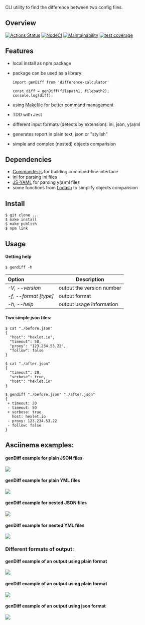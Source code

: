 CLI utility to find the difference between two config files.
## Overview

[![Actions Status](https://github.com/SZDRAGER/backend-project-lvl2/workflows/hexlet-check/badge.svg)](https://github.com/SZDRAGER/backend-project-lvl2/actions)
[![NodeCI](https://github.com/SZDRAGER/backend-project-lvl2/actions/workflows/NodeCI.yml/badge.svg)](https://github.com/SZDRAGER/backend-project-lvl2/actions/workflows/NodeCI.yml)
[![Maintainability](https://api.codeclimate.com/v1/badges/e51a6a03dd2afb5f8018/maintainability)](https://codeclimate.com/github/SZDRAGER/backend-project-lvl2/maintainability)
[![test coverage](https://api.codeclimate.com/v1/badges/e51a6a03dd2afb5f8018/test_coverage)](https://codeclimate.com/github/SZDRAGER/backend-project-lvl2/test_coverage)
## Features

- local install as npm package
- package can be used as a library:

  ```
  import genDiff from 'difference-calculator'

  const diff = genDiff(filepath1, filepath2);
  console.log(diff);
  ```

- using [Makefile](https://makefile.site) for better command management
- TDD with Jest
- different input formats (detects by extension): ini, json, y(a)ml
- generates report in plain text, json or "stylish"
- simple and complex (nested) objects comparision

## Dependencies

- [Commander.js](https://github.com/tj/commander.js) for building command-line interface
- [ini](https://github.com/npm/ini) for parsing ini files
- [JS-YAML](https://github.com/nodeca/js-yaml) for parsing y(a)ml files
- some functions from [Lodash](https://github.com/lodash/lodash) to simplify objects comparision

## Install

```
$ git clone ...
$ make install
$ make publish
$ npm link
```

## Usage

#### Getting help

```
$ gendiff -h
```

| Option                | Description               |
| :-------------------- | ------------------------- |
| _-V, --version_       | output the version number |
| _-f, --format [type]_ | output format             |
| _-h, --help_          | output usage information  |

#### Two simple **json** files:

```
$ cat "./before.json"
{
  "host": "hexlet.io",
  "timeout": 50,
  "proxy": "123.234.53.22",
  "follow": false
}
```

```
$ cat "./after.json"
{
  "timeout": 20,
  "verbose": true,
  "host": "hexlet.io"
}
```

```
$ gendiff "./before.json" "./after.json"
{
 + timeout: 20
 - timeout: 50
 + verbose: true
   host: hexlet.io
 - proxy: 123.234.53.22
 - follow: false
}
```

## Asciinema examples:

#### genDiff example for plain JSON files

<a href="https://asciinema.org/a/6V04ZG8mw9EpM2UNv3lx7jDU3" target="_blank"><img src="https://asciinema.org/a/6V04ZG8mw9EpM2UNv3lx7jDU3.svg" /></a>

#### genDiff example for plain YML files

<a href="https://asciinema.org/a/7mqCXrc2degXBZaTo5jhHc3uV" target="_blank"><img src="https://asciinema.org/a/7mqCXrc2degXBZaTo5jhHc3uV.svg" /></a>

#### genDiff example for nested JSON files

<a href="https://asciinema.org/a/19dqLvHdaxh0IakyVPQT6cp1R" target="_blank"><img src="https://asciinema.org/a/19dqLvHdaxh0IakyVPQT6cp1R.svg" /></a>

#### genDiff example for nested YML files

<a href="https://asciinema.org/a/0WL3dG3S0z904mM5Rr9tnEAaN" target="_blank"><img src="https://asciinema.org/a/0WL3dG3S0z904mM5Rr9tnEAaN.svg" /></a>

### Different formats of output:
#### genDiff example of an output using plain format

<a href="https://asciinema.org/a/UE6SHLdPdxMzrRovoocIGIG5i" target="_blank"><img src="https://asciinema.org/a/UE6SHLdPdxMzrRovoocIGIG5i.svg" /></a>

#### genDiff example of an output using plain format

<a href="https://asciinema.org/a/dVPZ2hVQ1TTA0jcTHuMgGajhr" target="_blank"><img src="https://asciinema.org/a/dVPZ2hVQ1TTA0jcTHuMgGajhr.svg" /></a>

#### genDiff example of an output using json format

<a href="https://asciinema.org/a/dVPZ2hVQ1TTA0jcTHuMgGajhr" target="_blank"><img src="https://asciinema.org/a/dVPZ2hVQ1TTA0jcTHuMgGajhr.svg" /></a>